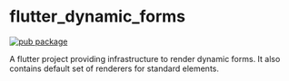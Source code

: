 # flutter_dynamic_forms

[![pub package](https://img.shields.io/pub/v/flutter_dynamic_forms.svg)](https://pub.dev/packages/flutter_dynamic_forms)

A flutter project providing infrastructure to render dynamic forms. It also contains default set of renderers for standard elements.